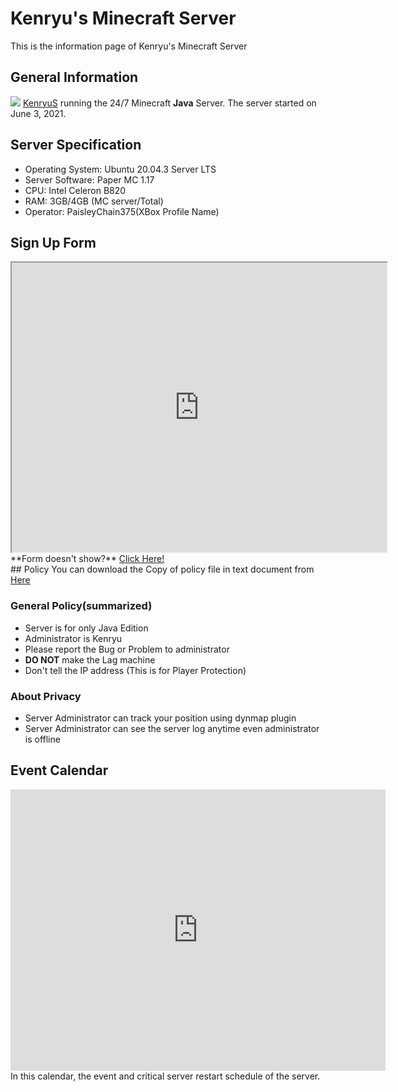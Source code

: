 # Kenryu's Minecraft Server
This is the information page of Kenryu's Minecraft Server

## General Information
![](https://kenryus.github.io/kenryumcserver/IMG/1.png)
[KenryuS](https://github.com/kenryuS) running the 24/7 Minecraft **Java** Server. The server started on June 3, 2021.

## Server Specification

- Operating System: Ubuntu 20.04.3 Server LTS
- Server Software: Paper MC 1.17
- CPU: Intel Celeron B820
- RAM: 3GB/4GB (MC server/Total)
- Operator: PaisleyChain375(XBox Profile Name)

## Sign Up Form

<iframe src="https://docs.google.com/forms/d/e/1FAIpQLSegNKBIgpZsePkwQNlZMjbWu2L9n3JllkwfVjQ7ZqGYqWhwRQ/viewform?embedded=true" width="600" height="463" frameborder="1" marginheight="0" marginwidth="0">Loading…</iframe>
**Form doesn't show?** <a href='https://forms.gle/BDK3c6Y7EDR9z6Jx7' target='new'>Click Here!</a>
<div></div>
## Policy
You can download the Copy of policy file in text document from <a href='https://kenryus.github.io/kenryumcserver/policy.txt' download="MCserverPolicy.txt">Here</a>

### General Policy(summarized)
- Server is for only Java Edition
- Administrator is Kenryu
- Please report the Bug or Problem to administrator
- **DO NOT** make the Lag machine
- Don't tell the IP address (This is for Player Protection)

### About Privacy
- Server Administrator can track your position using dynmap plugin
- Server Administrator can see the server log anytime even administrator is offline

## Event Calendar
<iframe src="https://calendar.google.com/calendar/embed?src=0hfabf7fnkq8k2jv18s8qc4qa0%40group.calendar.google.com&ctz=America%2FNew_York" style="border: 0" width="600" height="450" frameborder="1" scrolling="no"></iframe>
In this calendar, the event and critical server restart schedule of the server.
